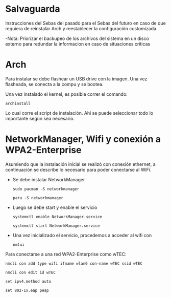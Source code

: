 # Salvaguarda
Instrucciones del Sebas del pasado para el Sebas del futuro en caso de que requiera de reinstalar Arch y reestablecer la configuración customizada.

-Nota: Priorizar el backupeo de los archivos del sistema en un disco externo para redundar la informacion en caso de situaciones críticas

# Arch
Para instalar se debe flashear un USB drive con la imagen. Una vez flasheada, se conecta a la compu y se bootea.

Una vez instalado el kernel, es posible correr el comando:

```
archinstall
```
Lo cual corre el script de instalación. Ahi se puede seleccionar todo lo importante según sea necesario. 

# NetworkManager, Wifi y conexión a WPA2-Enterprise
Asumiendo que la instalación inicial se realizó con conexión ethernet, a continuación se describe lo necesario para poder conectarse al WiFi.

- Se debe instalar NetworkManager
  ```
  sudo pacman -S networkmanager
  ```
  
  ```
  paru -S networkmanager
  ```
- Luego se debe start y enable el servicio
  ```
  systemctl enable NetworkManager.service
  ```
  ```
  systemctl start NetworkManager.service
  ```
- Una vez inicializado el servicio, procedemos a acceder al       wifi con
  ```
  nmtui
  ```
Para conectarse a una red WPA2-Enterprise como wTEC:
```
nmcli con add type wifi ifname wlan0 con-name wTEC ssid wTEC
```
```
nmcli con edit id wTEC
```

```
set ipv4.method auto
```
```
set 802-1x.eap peap
```
```

